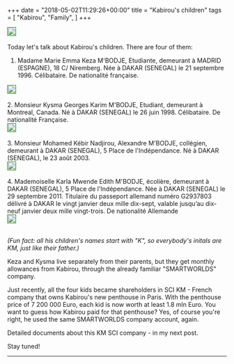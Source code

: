 +++
date = "2018-05-02T11:29:26+00:00"
title = "Kabirou's children"
tags = [
    "Kabirou",
    "Family",
]
+++

<div class="container" style="width:auto">
  <a target="blank" href="https://image.ibb.co/k8aYmJ/Keza_pic.jpg">
    <img src="https://image.ibb.co/k8aYmJ/Keza_pic.jpg" style="padding:1px;border:thin solid green;max-width:100%">
  </a>
</div>
<br>
Today let's talk about Kabirou's children. There are four of them:

<!--more-->


1. Madame Marie Emma Keza M'BODJE, Etudiante, demeurant à MADRID (ESPAGNE), 18 C/ Niremberg.
Née à DAKAR (SENEGAL) le 21 septembre 1996.
Célibataire.
De nationalité française.
<div class="container" style="width:auto">
  <a target="blank" href="https://image.ibb.co/cw5oLd/Keza.jpg">
    <img src="https://image.ibb.co/cw5oLd/Keza.jpg" style="padding:1px;border:thin solid green;max-width:100%">
  </a>
</div>
<br>
2. Monsieur Kysma Georges Karim M'BODJE, Etudiant, demeurant à Montreal, Canada.
Né à DAKAR (SENEGAL) le 26 juin 1998.
Célibataire.
De nationalité Française.
<div class="container" style="width:auto">
  <a target="blank" href="https://image.ibb.co/f3oVYy/Kysma.jpg">
    <img src="https://image.ibb.co/f3oVYy/Kysma.jpg" style="padding:1px;border:thin solid green;max-width:100%">
  </a>
</div>
<br>
3. Monsieur Mohamed Kébir Nadjirou, Alexandre M'BODJE, collégien, demeurant à DAKAR (SENEGAL), 5 Place de l'Indépendance.
Né à DAKAR (SENEGAL), le 23 août 2003.
<div class="container" style="width:auto">
  <a target="blank" href="https://image.ibb.co/cyK4ty/Kebir.jpg">
    <img src="https://image.ibb.co/cyK4ty/Kebir.jpg" style="padding:1px;border:thin solid green;max-width:100%">
  </a>
</div>
<br>
4. Mademoiselle Karla Mwende Edith M'BODJE, écolière, demeurant à DAKAR (SENEGAL), 5 Place de l'Indépendance.
Née à DAKAR (SENEGAL) le 29 septembre 2011. Titulaire du passeport allemand numéro G2937803 délivré à DAKAR le vingt janvier deux mille
dix-sept, valable jusqu’au dix-neuf janvier deux mille vingt-trois.
De nationalité Allemande
<div class="container" style="width:auto">
  <a target="blank" href="https://image.ibb.co/dDAoLd/Karla.jpg">
    <img src="https://image.ibb.co/dDAoLd/Karla.jpg" style="padding:1px;border:thin solid green;max-width:100%">
  </a>
</div>
<br>

_(Fun fact: all his children's names start with "K", so everybody's initals are KM, just like their father.)_

Keza and Kysma live separately from their parents, but they get monthly allowances from Kabirou, through the already familiar "SMARTWORLDS" company.

Just recently, all the four kids became shareholders in SCI KM - French company that owns Kabirou's new penthouse in Paris. With the penthouse price of 7 200 000 Euro, each kid is now worth at least 1.8 mln Euro.
You want to guess how Kabirou paid for that penthouse? Yes, of course you're right, he used the same SMARTWORLDS company account, again.

Detailed documents about this KM SCI company - in my next post.

Stay tuned!

<hr>
